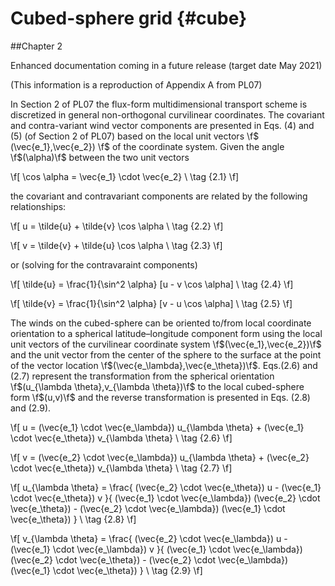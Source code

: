 Cubed-sphere grid {#cube}
=========================================

##Chapter 2

Enhanced documentation coming in a future release (target date May 2021)

(This information is a reproduction of Appendix A from PL07)

In Section 2 of PL07 the flux-form multidimensional transport scheme is discretized in general non-orthogonal curvilinear coordinates. The covariant and contra-variant wind vector components are presented in Eqs. (4) and (5) (of Section 2 of PL07) based on the local unit vectors \f$ (\vec{e_1},\vec{e_2}) \f$ of the coordinate system. Given the angle \f$(\alpha)\f$ between the two unit vectors

\f[
 \cos \alpha = \vec{e_1} \cdot \vec{e_2}  \\ \tag {2.1}
  \f]

the covariant and contravariant components are related by the following relationships:

\f[
 u = \tilde{u} + \tilde{v} \cos \alpha  \\ \tag {2.2}
  \f]

\f[
 v = \tilde{v} + \tilde{u} \cos \alpha  \\ \tag {2.3}
  \f]

or (solving for the contravaraint components)

\f[
 \tilde{u} = \frac{1}{\sin^2 \alpha} [u - v \cos \alpha]  \\ \tag {2.4}
  \f]

\f[
 \tilde{v} = \frac{1}{\sin^2 \alpha} [v - u \cos \alpha]  \\ \tag {2.5}
  \f]

The winds on the cubed-sphere can be oriented to/from local coordinate orientation to a spherical latitude–longitude component form using the local unit vectors of the curvilinear coordinate system \f$(\vec{e_1},\vec{e_2})\f$ and the unit vector from the center of the sphere to the surface at the point of the vector location \f$(\vec{e_\lambda},\vec{e_\theta})\f$. Eqs.(2.6) and (2.7) represent the transformation from the spherical orientation \f$(u_{\lambda \theta},v_{\lambda \theta})\f$ to the local cubed-sphere form \f$(u,v)\f$ and the reverse transformation is presented in Eqs. (2.8) and (2.9).

\f[
 u = (\vec{e_1} \cdot \vec{e_\lambda}) u_{\lambda \theta} + (\vec{e_1} \cdot \vec{e_\theta}) v_{\lambda \theta}  \ \tag {2.6}
  \f]

\f[
 v = (\vec{e_2} \cdot \vec{e_\lambda}) u_{\lambda \theta} + (\vec{e_2} \cdot \vec{e_\theta}) v_{\lambda \theta}  \ \tag {2.7}
  \f]

\f[
 u_{\lambda \theta} = \frac{ (\vec{e_2} \cdot \vec{e_\theta}) u - (\vec{e_1} \cdot \vec{e_\theta}) v }{ (\vec{e_1} \cdot \vec{e_\lambda}) (\vec{e_2} \cdot \vec{e_\theta}) - (\vec{e_2} \cdot \vec{e_\lambda}) (\vec{e_1} \cdot \vec{e_\theta}) }  \\ \tag {2.8}
  \f]

\f[
 v_{\lambda \theta} = \frac{ (\vec{e_2} \cdot \vec{e_\lambda}) u - (\vec{e_1} \cdot \vec{e_\lambda}) v }{ (\vec{e_1} \cdot \vec{e_\lambda}) (\vec{e_2} \cdot \vec{e_\theta}) - (\vec{e_2} \cdot \vec{e_\lambda}) (\vec{e_1} \cdot \vec{e_\theta}) }  \\ \tag {2.9}
  \f]
